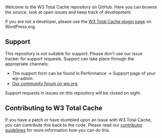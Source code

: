 Welcome to the W3 Total Cache repository on GitHub. Here you can browse the source, look at open issues and keep track of development.

If you are not a developer, please use the [W3 Total Cache plugin page](https://wordpress.org/plugins/w3-total-cache/) on WordPress.org.

## Support
This repository is not suitable for support. Please don't use our issue tracker for support requests. Support can take place through the appropriate channels:

* The support form can be found in Performance -> Support page of your wp-admin.
* [Our community forum on wp.org](https://wordpress.org/support/plugin/w3-total-cache).

Support requests in issues on this repository will be closed on sight.

## Contributing to W3 Total Cache
If you have a patch or have stumbled upon an issue with W3 Total Cache, you can contribute this back to the code. Please read our [contributor guidelines](https://github.com/BoldGrid/w3-total-cache/wiki/Contributor-Guidelines) for more information how you can do this.
